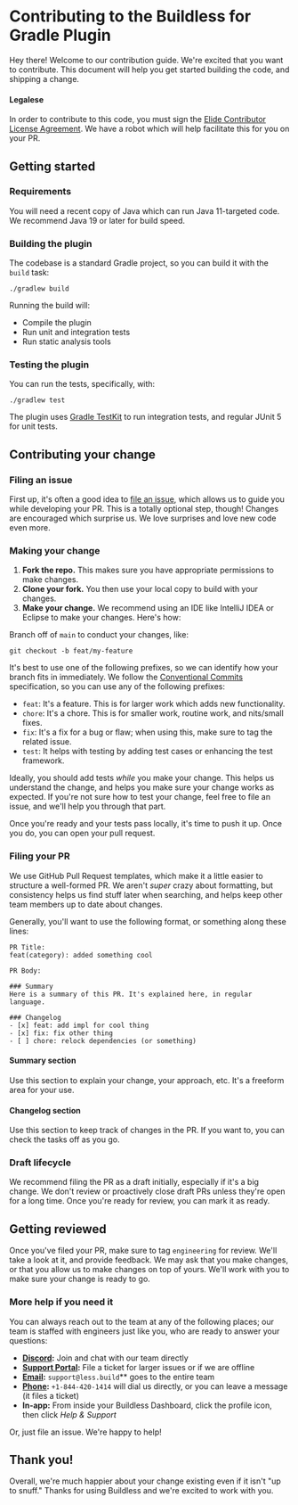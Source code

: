 # Contributing to the Buildless for Gradle Plugin

Hey there! Welcome to our contribution guide. We're excited that you want to contribute. This document will help you get
started building the code, and shipping a change.

#### Legalese

In order to contribute to this code, you must sign the
[Elide Contributor License Agreement](https://less.build/legal/cla). We have a robot which will help facilitate this for
you on your PR.

## Getting started

### Requirements

You will need a recent copy of Java which can run Java 11-targeted code. We recommend Java 19 or later for build speed.

### Building the plugin

The codebase is a standard Gradle project, so you can build it with the `build` task:

```
./gradlew build
```

Running the build will:

- Compile the plugin
- Run unit and integration tests
- Run static analysis tools

### Testing the plugin

You can run the tests, specifically, with:

```
./gradlew test
```

The plugin uses [Gradle TestKit](https://docs.gradle.org/current/userguide/test_kit.html) to run integration tests, and
regular JUnit 5 for unit tests.

## Contributing your change

### Filing an issue

First up, it's often a good idea to [file an issue](https://github.com/buildless/plugin-gradle/issues/new), which allows
us to guide you while developing your PR. This is a totally optional step, though! Changes are encouraged which surprise
us. We love surprises and love new code even more.

### Making your change

1. **Fork the repo.** This makes sure you have appropriate permissions to make changes.
2. **Clone your fork.** You then use your local copy to build with your changes.
3. **Make your change.** We recommend using an IDE like IntelliJ IDEA or Eclipse to make your changes. Here's how:

Branch off of `main` to conduct your changes, like:

```
git checkout -b feat/my-feature
```

It's best to use one of the following prefixes, so we can identify how your branch fits in immediately. We follow the
[Conventional Commits](https://www.conventionalcommits.org/en/v1.0.0/) specification, so you can use any of the
following prefixes:

- `feat`: It's a feature. This is for larger work which adds new functionality.
- `chore`: It's a chore. This is for smaller work, routine work, and nits/small fixes.
- `fix`: It's a fix for a bug or flaw; when using this, make sure to tag the related issue.
- `test`: It helps with testing by adding test cases or enhancing the test framework.

Ideally, you should add tests _while_ you make your change. This helps us understand the change, and helps you make sure
your change works as expected. If you're not sure how to test your change, feel free to file an issue, and we'll help
you through that part.

Once you're ready and your tests pass locally, it's time to push it up. Once you do, you can open your pull request.

### Filing your PR

We use GitHub Pull Request templates, which make it a little easier to structure a well-formed PR. We aren't _super_
crazy about formatting, but consistency helps us find stuff later when searching, and helps keep other team members up
to date about changes.

Generally, you'll want to use the following format, or something along these lines:

```
PR Title:
feat(category): added something cool

PR Body:

### Summary
Here is a summary of this PR. It's explained here, in regular language.

### Changelog
- [x] feat: add impl for cool thing
- [x] fix: fix other thing
- [ ] chore: relock dependencies (or something)
```

#### Summary section

Use this section to explain your change, your approach, etc. It's a freeform area for your use.

#### Changelog section

Use this section to keep track of changes in the PR. If you want to, you can check the tasks off as you go.

### Draft lifecycle

We recommend filing the PR as a draft initially, especially if it's a big change. We don't review or proactively close
draft PRs unless they're open for a long time. Once you're ready for review, you can mark it as ready.

## Getting reviewed

Once you've filed your PR, make sure to tag `engineering` for review. We'll take a look at it, and provide feedback. We
may ask that you make changes, or that you allow us to make changes on top of yours. We'll work with you to make sure
your change is ready to go.

### More help if you need it

You can always reach out to the team at any of the following places; our team is staffed with engineers just like you,
who are ready to answer your questions:

- **[Discord](https://less.build/discord):** Join and chat with our team directly
- **[Support Portal](https://less.build/discord):** File a ticket for larger issues or if we are offline
- **[Email](mailto:support@less.build):** `support@less.build`\*\* goes to the entire team
- **[Phone](tel:+18444201414):** `+1-844-420-1414` will dial us directly, or you can leave a message (it files a ticket)
- **In-app:** From inside your Buildless Dashboard, click the profile icon, then click _Help & Support_

Or, just file an issue. We're happy to help!

## Thank you!

Overall, we're much happier about your change existing even if it isn't "up to snuff." Thanks for using Buildless and
we're excited to work with you.
